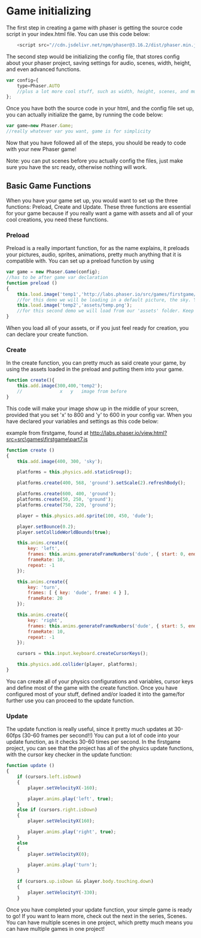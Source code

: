 # Game initializing

The first step in creating a game with phaser is getting the source code script in your index.html file. You can use this code below:
```js
    <script src="//cdn.jsdelivr.net/npm/phaser@3.16.2/dist/phaser.min.js"></script>    
```

The second step would be initializing the config file, that stores config about your phaser project, saving settings for audio, scenes, width, height, and even advanced functions.

```js
var config={
    type=Phaser.AUTO
    //plus a lot more cool stuff, such as width, height, scenes, and music!
};
```
Once you have both the source code in your html, and the config file set up, you can actually initialize the game, by running the code below:
```js
var game=new Phaser.Game;
//really whatever var you want, game is for simplicity
```

Now that you have followed all of the steps, you should be ready to code with your new Phaser game! 

Note: you can put scenes before you actually config the files, just make sure you have the src ready, otherwise nothing will work.

## Basic Game Functions

When you have your game set up, you would want to set up the three functions: Preload, Create and Update. These three functions are essential for your game because if you really want a game with assets and all of your cool creations, you need these functions.

### Preload

Preload is a really important function, for as the name explains, it preloads your pictures, audio, sprites, animations, pretty much anything that it is compatible with. You can set up a preload function by using
```js
var game = new Phaser.Game(config);
//has to be after game var declaration
function preload ()
{
    this.load.image('temp1','http://labs.phaser.io/src/games/firstgame/assets/sky.png');
    //for this demo we will be loading in a default picture, the sky. You can load in pictures from the internet as illustrated, or upload from a folder or just upload, even though that is not suggested.
    this.load.image('temp2','assets/temp.png');
    //for this second demo we will load from our 'assets' folder. Keep in mind it can be named whatever, and whatever image.
}
```
When you load all of your assets, or if you just feel ready for creation, you can declare your create function.

### Create

In the create function, you can pretty much as said create your game, by using the assets loaded in the preload and putting them into your game.

```js
function create(){
    this.add.image(300,400,'temp2');
    //              x   y   image from before
}
```
This code will make your image show up in the middle of your screen, provided that you set 'x' to 800 and 'y' to 600 in your config var. When you have declared your variables and settings as this code below:


example from firstgame, found at http://labs.phaser.io/view.html?src=src\games\firstgame\part7.js
```js
function create ()
{
    this.add.image(400, 300, 'sky');

    platforms = this.physics.add.staticGroup();

    platforms.create(400, 568, 'ground').setScale(2).refreshBody();

    platforms.create(600, 400, 'ground');
    platforms.create(50, 250, 'ground');
    platforms.create(750, 220, 'ground');

    player = this.physics.add.sprite(100, 450, 'dude');

    player.setBounce(0.2);
    player.setCollideWorldBounds(true);

    this.anims.create({
        key: 'left',
        frames: this.anims.generateFrameNumbers('dude', { start: 0, end: 3 }),
        frameRate: 10,
        repeat: -1
    });

    this.anims.create({
        key: 'turn',
        frames: [ { key: 'dude', frame: 4 } ],
        frameRate: 20
    });

    this.anims.create({
        key: 'right',
        frames: this.anims.generateFrameNumbers('dude', { start: 5, end: 8 }),
        frameRate: 10,
        repeat: -1
    });

    cursors = this.input.keyboard.createCursorKeys();

    this.physics.add.collider(player, platforms);
}
```
You can create all of your physics configurations and variables, cursor keys and define most of the game with the create function. Once you have configured most of your stuff, defined and/or loaded it into the game/for further use you can proceed to the update function.

### Update

The update function is really useful, since it pretty much updates at 30-60fps (30-60 frames per second!!)
You can put a lot of code into your update function, as it checks 30-60 times per second. In the firstgame project, you can see that the project has all of the physics update functions, with the cursor key checker in the update function:
```js
function update ()
{
    if (cursors.left.isDown)
    {
        player.setVelocityX(-160);

        player.anims.play('left', true);
    }
    else if (cursors.right.isDown)
    {
        player.setVelocityX(160);

        player.anims.play('right', true);
    }
    else
    {
        player.setVelocityX(0);

        player.anims.play('turn');
    }

    if (cursors.up.isDown && player.body.touching.down)
    {
        player.setVelocityY(-330);
    }
```

Once you have completed your update function, your simple game is ready to go! If you want to learn more, check out the next in the series, Scenes. You can have multiple scenes in one project, which pretty much means you can have multiple games in one project!